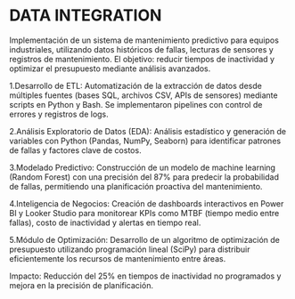 # DATA INTEGRATION
Implementación de un sistema de mantenimiento predictivo para equipos industriales, utilizando datos históricos de fallas, lecturas de sensores y registros de mantenimiento. El objetivo: reducir tiempos de inactividad y optimizar el presupuesto mediante análisis avanzados.

1.Desarrollo de ETL: Automatización de la extracción de datos desde múltiples fuentes (bases SQL, archivos CSV, APIs de sensores) mediante scripts en Python y Bash. Se implementaron pipelines con control de errores y registros de logs.

2.Análisis Exploratorio de Datos (EDA): Análisis estadístico y generación de variables con Python (Pandas, NumPy, Seaborn) para identificar patrones de fallas y factores clave de costos.

3.Modelado Predictivo: Construcción de un modelo de machine learning (Random Forest) con una precisión del 87% para predecir la probabilidad de fallas, permitiendo una planificación proactiva del mantenimiento.

4.Inteligencia de Negocios: Creación de dashboards interactivos en Power BI y Looker Studio para monitorear KPIs como MTBF (tiempo medio entre fallas), costo de inactividad y alertas en tiempo real.

5.Módulo de Optimización: Desarrollo de un algoritmo de optimización de presupuesto utilizando programación lineal (SciPy) para distribuir eficientemente los recursos de mantenimiento entre áreas.

Impacto: Reducción del 25% en tiempos de inactividad no programados y mejora en la precisión de planificación.
